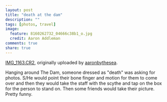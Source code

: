 ```yaml
---
layout: post
title: "death at the dam"
description: ""
tags: [photos, travel]
image:
  feature: 8160262732_04666c38b1_o.jpg
  credit: Aaron Addleman
comments: true
share: true
---
```



<div class="flickr-frame">
<a href="http://www.flickr.com/photos/ocyrus/2474880663/" title="photo sharing"><img src="http://farm3.static.flickr.com/2406/2474880663_214b5dba8e.jpg" class="flickr-photo" alt=""></a>
<br><span class="flickr-caption"><a href="http://www.flickr.com/photos/ocyrus/2474880663/">IMG_1163.CR2</a>, originally uploaded by <a href="http://www.flickr.com/people/ocyrus/">aaronbythesea</a>.</span>
</div>
<p class="flickr-yourcomment">
Hanging around The Dam, someone dressed as "death" was asking for photos. S/He would point their bone finger and motion for them to come over and then they would take the staff with the scythe and tap on the box for the person to stand on. Then some friends would take their picture. Pretty funny.
</p>

